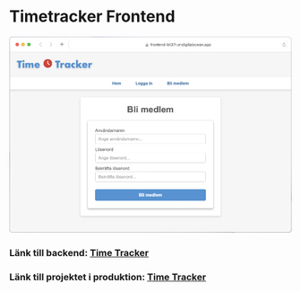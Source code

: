 # Timetracker Frontend

![](time-tracker.png)

### Länk till backend: [Time Tracker](https://frontend-bt37r.ondigitalocean.app)

### Länk till projektet i produktion: [Time Tracker](https://frontend-bt37r.ondigitalocean.app)
